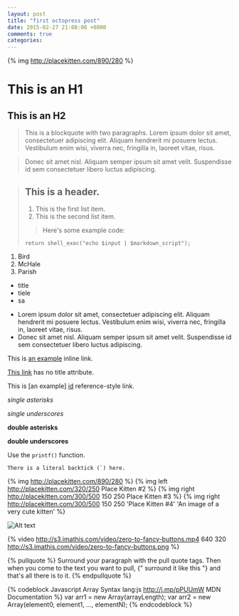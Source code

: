 ```yaml
---
layout: post
title: "first octopress post"
date: 2015-02-27 21:08:08 +0800
comments: true
categories: 
---
```


{% img http://placekitten.com/890/280 %}
<!-- more -->
This is an H1
=============

This is an H2
-------------

> This is a blockquote with two paragraphs. Lorem ipsum dolor sit amet,
consectetuer adipiscing elit. Aliquam hendrerit mi posuere lectus.
Vestibulum enim wisi, viverra nec, fringilla in, laoreet vitae, risus.

> Donec sit amet nisl. Aliquam semper ipsum sit amet velit. Suspendisse
id sem consectetuer libero luctus adipiscing.

> ## This is a header.
> 
> 1.   This is the first list item.
> 2.   This is the second list item.
> 
> >Here's some example code:
> 
>     return shell_exec("echo $input | $markdown_script");


1.  Bird
4.  McHale
3.  Parish

- title
- tiele
- sa

*   Lorem ipsum dolor sit amet, consectetuer adipiscing elit.
    Aliquam hendrerit mi posuere lectus. Vestibulum enim wisi,
    viverra nec, fringilla in, laoreet vitae, risus.
*   Donec sit amet nisl. Aliquam semper ipsum sit amet velit.
    Suspendisse id sem consectetuer libero luctus adipiscing.
    
    
This is [an example](http://example.com/ "Title") inline link.

[This link](http://example.net/) has no title attribute.

[id]: http://example.com/  "Optional Title Here"

This is [an example] [id] reference-style link.

*single asterisks*

_single underscores_

**double asterisks**

__double underscores__

Use the `printf()` function.

``There is a literal backtick (`) here.``



{% img http://placekitten.com/890/280 %}
{% img left http://placekitten.com/320/250 Place Kitten #2 %}
{% img right http://placekitten.com/300/500 150 250 Place Kitten #3 %}
{% img right http://placekitten.com/300/500 150 250 'Place Kitten #4' 'An image of a very cute kitten' %}

![Alt text](http://placekitten.com/320/250 "Optional title")

{% video http://s3.imathis.com/video/zero-to-fancy-buttons.mp4 640 320 http://s3.imathis.com/video/zero-to-fancy-buttons.png %}

{% pullquote %}
Surround your paragraph with the pull quote tags. Then when you come to
the text you want to pull, {" surround it like this "} and that's all there is to it.
{% endpullquote %}

{% codeblock Javascript Array Syntax lang:js http://j.mp/pPUUmW MDN Documentation %}
var arr1 = new Array(arrayLength);
var arr2 = new Array(element0, element1, ..., elementN);
{% endcodeblock %}
